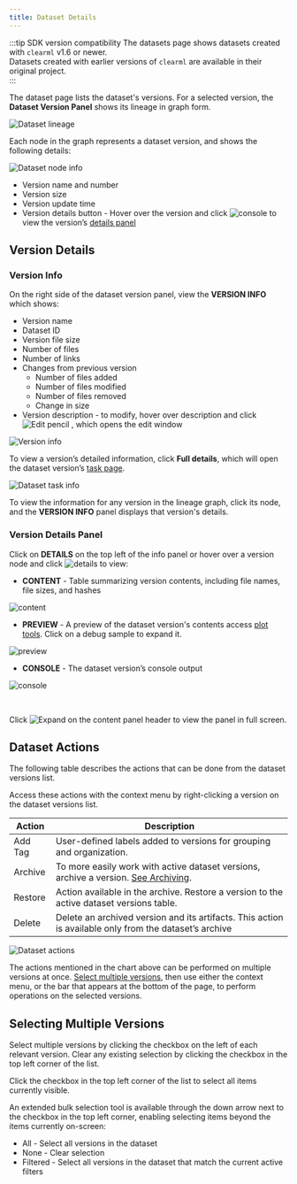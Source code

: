 ```yaml
---
title: Dataset Details
---
```


:::tip SDK version compatibility
The datasets page shows datasets created with `clearml` v1.6 or newer.  
Datasets created with earlier versions of `clearml` are available in their original project.  
:::

The dataset page lists the dataset's versions. For a selected version, the **Dataset Version Panel** shows its lineage 
in graph form. 

![Dataset lineage](../../img/webapp_dataset_lineage.png)

Each node in the graph represents a dataset version, and shows the following details:

<div class="max-w-50">

![Dataset node info](../../img/webapp_dataset_node.png)

</div>

* Version name and number
* Version size 
* Version update time
* Version details button - Hover over the version and click <img src="/docs/latest/icons/ico-console.svg" alt="console" className="icon size-md space-sm" /> 
  to view the version’s [details panel](#version-details-panel) 
  
## Version Details
### Version Info

On the right side of the dataset version panel, view the **VERSION INFO** which shows: 
* Version name
* Dataset ID 
* Version file size 
* Number of files
* Number of links
* Changes from previous version 
  * Number of files added 
  * Number of files modified 
  * Number of files removed 
  * Change in size
* Version description - to modify, hover over description and click <img src="/docs/latest/icons/ico-edit.svg" alt="Edit pencil" className="icon size-md space-sm" /> ,
  which opens the edit window
  
<div class="max-w-50">

![Version info](../../img/webapp_dataset_version_info.png)

</div>

To view a version’s detailed information, click **Full details**, which will open the dataset version’s [task page](../webapp_exp_track_visual.md).

![Dataset task info](../../img/webapp_dataset_task_page.png)

To view the information for any version in the lineage graph, click its node, and the **VERSION INFO** panel displays
that version's details. 

### Version Details Panel

Click on **DETAILS** on the top left of the info panel or hover over a version node and click <img src="/docs/latest/icons/ico-console.svg" alt="details" className="icon size-md space-sm" /> 
to view:
* **CONTENT** - Table summarizing version contents, including file names, file sizes, and hashes 

<Collapsible type="screenshot" title="Version Content">

![content](../../img/webapp_dataset_content.png)

</Collapsible>

* **PREVIEW** - A preview of the dataset version's contents 
  access [plot tools](../webapp_exp_track_visual.md#scalar-plot-tools). Click on a debug sample to expand it. 

<Collapsible type="screenshot" title="Version Preview">

![preview](../../img/webapp_dataset_preview.png)

</Collapsible>

* **CONSOLE** - The dataset version’s console output

<Collapsible type="screenshot" title="Version Console">

![console](../../img/webapp_dataset_console.png)

</Collapsible>

<br/>

Click <img src="/docs/latest/icons/ico-max-panel.svg" alt="Expand" className="icon size-md space-sm" /> on the content panel header to view the panel in full screen. 

## Dataset Actions
The following table describes the actions that can be done from the dataset versions list.

Access these actions with the context menu by right-clicking a version on the dataset versions list.

| Action | Description | 
|-----|----|
|Add Tag |User-defined labels added to versions for grouping and organization. |
|Archive| To more easily work with active dataset versions, archive a version. [See Archiving](../webapp_archiving.md).| 
|Restore|Action available in the archive. Restore a version to the active dataset versions table.|
|Delete| Delete an archived version and its artifacts. This action is available only from the dataset’s archive |

![Dataset actions](../../img/webapp_dataset_actions.png)

The actions mentioned in the chart above can be performed on multiple versions at once. [Select multiple versions](#selecting-multiple-versions), 
then use either the context menu, or the bar that appears at the bottom of the page, to perform operations on the 
selected versions.

## Selecting Multiple Versions
Select multiple versions by clicking the checkbox on the left of each relevant version. Clear any existing selection by 
clicking the checkbox in the top left corner of the list.

Click the checkbox in the top left corner of the list to select all items currently visible.

An extended bulk selection tool is available through the down arrow next to the checkbox in the top left corner, enabling selecting items beyond the items currently on-screen:
* All - Select all versions in the dataset
* None - Clear selection
* Filtered - Select all versions in the dataset that match the current active filters

